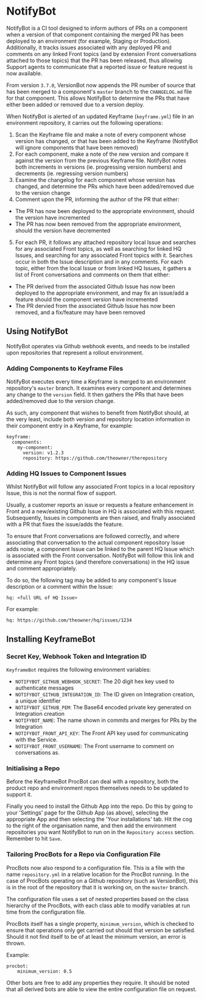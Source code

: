 # NotifyBot

NotifyBot is a CI tool designed to inform authors of PRs on a component when a version of that component containing the merged PR has been deployed to an environment (for example, Staging or Production). Additionally, it tracks issues associated with any deployed PR and comments on any linked Front topics (and by extension Front conversations attached to those topics) that the PR has been released, thus allowing Support agents to communicate that a reported issue or feature request is now available.

From version `3.7.0`, VersionBot now appends the PR number of source that has been merged to a component's `master` branch to the `CHANGELOG.md` file for that component. This allows NotifyBot to determine the PRs that have either been added or removed due to a version deploy.

When NotifyBot is alerted of an updated Keyframe (`keyframe.yml`) file in an environment repository, it carries out the following operations:

1. Scan the Keyframe file and make a note of every component whose version has changed, or that has been added to the Keyframe (NotifyBot will ignore components that have been removed)
2. For each component, make a note of the new version and compare it against the version from the previous Keyframe file. NotifyBot notes both increments in versions (ie. progressing version numbers) and decrements (ie. regressing version numbers)
3. Examine the changelog for each component whose version has changed, and determine the PRs which have been added/removed due to the version change
4. Comment upon the PR, informing the author of the PR that either:
  * The PR has now been deployed to the appropriate environment, should the version have incremented
  * The PR has now been removed from the appropriate environment, should the version have decremented
5. For each PR, it follows any attached repository local Issue and searches for any associated Front topics, as well as searching for linked HQ Issues, and searching for any associated Front topics with it. Searches occur in both the Issue description and in any comments. For each topic, either from the local Issue or from linked HQ Issues, it gathers a list of Front conversations and comments on them that either:
  * The PR derived from the associated Github Issue has now been deployed to the appropriate environment, and may fix an issue/add a feature should the component version have incremented
  * The PR dervied from the associated Github Issue has now been removed, and a fix/feature may have been removed

## Using NotifyBot

NotifyBot operates via Github webhook events, and needs to be installed upon repositories that represent a rollout environment.

### Adding Components to Keyframe Files

NotifyBot executes every time a Keyframe is merged to an environment repository's `master` branch. It examines every component and determines any change to the `version` field. It then gathers the PRs that have been added/removed due to the version change.

As such, any component that wishes to benefit from NotifyBot should, at the very least, include both version and repository location information in their component entry in a Keyframe, for example:

```
keyframe:
  components:
    my-component:
      version: v1.2.3
      repository: https://github.com/theowner/therepository
```

### Adding HQ Issues to Component Issues

Whilst NotifyBot will follow any associated Front topics in a local repository Issue, this is not the normal flow of support.

Usually, a customer reports an issue or requests a feature enhancement in Front and a new/existing Github Issue in HQ is associated with this request. Subsequently, Issues in components are then raised, and finally associated with a PR that fixes the issue/adds the feature.

To ensure that Front conversations are followed correctly, and where associating that conversation to the actual component repository Issue adds noise, a component Issue can be linked to the parent HQ Issue which is associated with the Front conversation. NotifyBot will follow this link and determine any Front topics (and therefore conversations) in the HQ issue and comment appropriately.

To do so, the following tag may be added to any component's Issue description or a comment within the Issue:
```
hq: <full URL of HQ Issue>
```

For example:

```
hq: https://github.com/theowner/hq/issues/1234
```

## Installing KeyframeBot

### Secret Key, Webhook Token and Integration ID

`KeyframeBot` requires the following environment variables:

* `NOTIFYBOT_GITHUB_WEBHOOK_SECRET`: The 20 digit hex key used to authenticate messages
* `NOTIFYBOT_GITHUB_INTEGRATION_ID`: The ID given on Integration creation, a unique identifier
* `NOTIFYBOT_GITHUB_PEM`: The Base64 encoded private key generated on Integration creation
* `NOTIFYBOT_NAME`: The name shown in commits and merges for PRs by the Integration
* `NOTIFYBOT_FRONT_API_KEY`: The Front API key used for communicating with the Service.
* `NOTIFYBOT_FRONT_USERNAME`: The Front username to comment on conversations as.

### Initialising a Repo

Before the KeyframeBot ProcBot can deal with a repository, both the product repo and environment repos themselves needs to be updated to support it.

Finally you need to install the Github App into the repo. Do this by going to your 'Settings' page for the Github App (as above), selecting the appropriate App and then selecting the 'Your installations' tab. Hit the cog to the right of the organisation name, and then add the environment repositories you want NotifyBot to run on in the `Repository access` section. Remember to hit `Save`.

### Tailoring ProcBots for a Repo via Configuration File

ProcBots now also respond to a configuration file. This is a file with the name `repository.yml` in a relative location for the ProcBot running. In the case of ProcBots operating on a Github repository (such as VersionBot), this is in the root of the repository that it is working on, on the `master` branch.

The configuration file uses a set of nested properties based on the class hierarchy of the ProcBots, with each class able to modify variables at run time from the configuration file.

ProcBots itself has a single property, `minimum_version`, which is checked to ensure that operations only get carried out should that version be satisfied. Should it not find itself to be of at least the minimum version, an error is thrown.

Example:

```
procbot:
    minimum_version: 0.5
```

Other bots are free to add any properties they require. It should be noted that all derived bots are able to view the entire configuration file on request.
